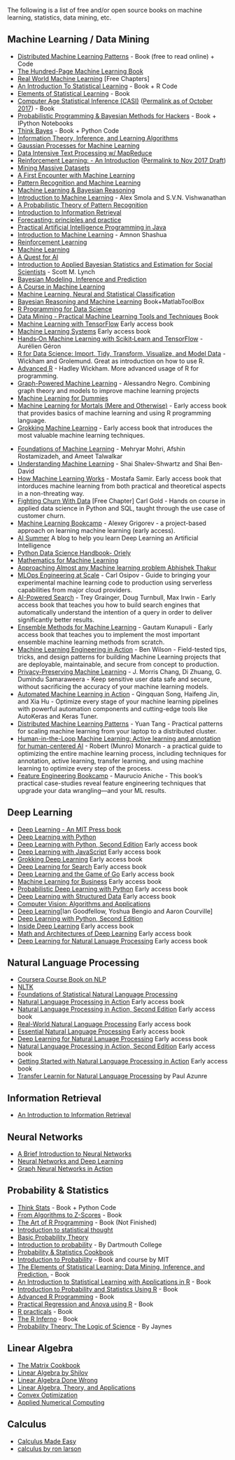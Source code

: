 The following is a list of free and/or open source books on machine learning, statistics, data mining, etc.

## Machine Learning / Data Mining

* [Distributed Machine Learning Patterns](https://github.com/terrytangyuan/distributed-ml-patterns)  - Book (free to read online) + Code
* [The Hundred-Page Machine Learning Book](http://themlbook.com/wiki/doku.php)
* [Real World Machine Learning](https://www.manning.com/books/real-world-machine-learning) [Free Chapters]
* [An Introduction To Statistical Learning](https://www-bcf.usc.edu/~gareth/ISL/) - Book + R Code
* [Elements of Statistical Learning](https://web.stanford.edu/~hastie/ElemStatLearn/) - Book
* [Computer Age Statistical Inference (CASI)](https://web.stanford.edu/~hastie/CASI_files/PDF/casi.pdf) ([Permalink as of October 2017](https://perma.cc/J8JG-ZVFW)) - Book
* [Probabilistic Programming & Bayesian Methods for Hackers](http://camdavidsonpilon.github.io/Probabilistic-Programming-and-Bayesian-Methods-for-Hackers/) - Book + IPython Notebooks
* [Think Bayes](https://greenteapress.com/wp/think-bayes/) - Book + Python Code
* [Information Theory, Inference, and Learning Algorithms](http://www.inference.phy.cam.ac.uk/mackay/itila/book.html)
* [Gaussian Processes for Machine Learning](http://www.gaussianprocess.org/gpml/chapters/)
* [Data Intensive Text Processing w/ MapReduce](https://lintool.github.io/MapReduceAlgorithms/)
* [Reinforcement Learning: - An Introduction](http://incompleteideas.net/book/the-book-2nd.html) ([Permalink to Nov 2017 Draft](https://perma.cc/83ER-64M3))
* [Mining Massive Datasets](http://infolab.stanford.edu/~ullman/mmds/book.pdf)
* [A First Encounter with Machine Learning](https://www.ics.uci.edu/~welling/teaching/273ASpring10/IntroMLBook.pdf)
* [Pattern Recognition and Machine Learning](http://users.isr.ist.utl.pt/~wurmd/Livros/school/Bishop%20-%20Pattern%20Recognition%20And%20Machine%20Learning%20-%20Springer%20%202006.pdf)
* [Machine Learning & Bayesian Reasoning](http://web4.cs.ucl.ac.uk/staff/D.Barber/textbook/090310.pdf)
* [Introduction to Machine Learning](https://alex.smola.org/drafts/thebook.pdf) - Alex Smola and S.V.N. Vishwanathan
* [A Probabilistic Theory of Pattern Recognition](https://www.szit.bme.hu/~gyorfi/pbook.pdf)
* [Introduction to Information Retrieval](https://nlp.stanford.edu/IR-book/pdf/irbookprint.pdf)
* [Forecasting: principles and practice](https://otexts.com/fpp2/)
* [Practical Artificial Intelligence Programming in Java](https://www.saylor.org/site/wp-content/uploads/2011/11/CS405-1.1-WATSON.pdf)
* [Introduction to Machine Learning](https://arxiv.org/pdf/0904.3664v1.pdf) - Amnon Shashua
* [Reinforcement Learning](https://www.intechopen.com/books/reinforcement_learning)
* [Machine Learning](https://www.intechopen.com/books/machine_learning)
* [A Quest for AI](https://ai.stanford.edu/~nilsson/QAI/qai.pdf)
* [Introduction to Applied Bayesian Statistics and Estimation for Social Scientists](https://citeseerx.ist.psu.edu/viewdoc/download?doi=10.1.1.177.857&rep=rep1&type=pdf) - Scott M. Lynch
* [Bayesian Modeling, Inference and Prediction](https://users.soe.ucsc.edu/~draper/draper-BMIP-dec2005.pdf)
* [A Course in Machine Learning](http://ciml.info/)
* [Machine Learning, Neural and Statistical Classification](https://www1.maths.leeds.ac.uk/~charles/statlog/)
* [Bayesian Reasoning and Machine Learning](http://web4.cs.ucl.ac.uk/staff/D.Barber/pmwiki/pmwiki.php?n=Brml.HomePage) Book+MatlabToolBox
* [R Programming for Data Science](https://leanpub.com/rprogramming)
* [Data Mining - Practical Machine Learning Tools and Techniques](https://cdn.preterhuman.net/texts/science_and_technology/artificial_intelligence/Data%20Mining%20Practical%20Machine%20Learning%20Tools%20and%20Techniques%202d%20ed%20-%20Morgan%20Kaufmann.pdf) Book
* [Machine Learning with TensorFlow](https://www.manning.com/books/machine-learning-with-tensorflow) Early access book
* [Machine Learning Systems](https://www.manning.com/books/machine-learning-systems) Early access book
* [Hands‑On Machine Learning with Scikit‑Learn and TensorFlow](http://index-of.es/Varios-2/Hands%20on%20Machine%20Learning%20with%20Scikit%20Learn%20and%20Tensorflow.pdf) - Aurélien Géron
* [R for Data Science: Import, Tidy, Transform, Visualize, and Model Data](https://r4ds.had.co.nz/) - Wickham and Grolemund. Great as introduction on how to use R. 
* [Advanced R](http://adv-r.had.co.nz/) - Hadley Wickham. More advanced usage of R for programming.
* [Graph-Powered Machine Learning](https://www.manning.com/books/graph-powered-machine-learning) - Alessandro Negro. Combining graph theory and models to improve machine learning projects
* [Machine Learning for Dummies](https://mscdss.ds.unipi.gr/wp-content/uploads/2018/02/Untitled-attachment-00056-2-1.pdf)
* [Machine Learning for Mortals (Mere and Otherwise)](https://www.manning.com/books/machine-learning-for-mortals-mere-and-otherwise) - Early access book that provides basics of machine learning and using R programming language.
* [Grokking Machine Learning](https://www.manning.com/books/grokking-machine-learning) - Early access book that introduces the most valuable machine learning techniques.
- [Foundations of Machine Learning](https://cs.nyu.edu/~mohri/mlbook/) - Mehryar Mohri, Afshin Rostamizadeh, and Ameet Talwalkar
- [Understanding Machine Learning](http://www.cs.huji.ac.il/~shais/UnderstandingMachineLearning/) - Shai Shalev-Shwartz and Shai Ben-David
- [How Machine Learning Works](https://www.manning.com/books/how-machine-learning-works) - Mostafa Samir. Early access book that intorduces machine learning from both practical and theoretical aspects in a non-threating way. 
- [Fighting Churn With Data](https://www.manning.com/books/fighting-churn-with-data)  [Free Chapter] Carl Gold - Hands on course in applied data science in Python and SQL, taught through the use case of customer churn.
- [Machine Learning Bookcamp](https://www.manning.com/books/machine-learning-bookcamp) - Alexey Grigorev - a project-based approach on learning machine learning (early access).
- [AI Summer](https://theaisummer.com/) A blog to help you learn Deep Learning an Artificial Intelligence
- [Python Data Science Handbook- Oriely](https://tanthiamhuat.files.wordpress.com/2018/04/pythondatasciencehandbook.pdf)
- [Mathematics for Machine Learning](https://mml-book.github.io/)
- [Approaching Almost any Machine learning problem Abhishek Thakur](https://github.com/abhishekkrthakur/approachingalmost)
- [MLOps Engineering at Scale](https://www.manning.com/books/mlops-engineering-at-scale) - Carl Osipov - Guide to bringing your experimental machine learning code to production using serverless capabilities from major cloud providers.
- [AI-Powered Search](https://www.manning.com/books/ai-powered-search) - Trey Grainger, Doug Turnbull, Max Irwin - Early access book that teaches you how to build search engines that automatically understand the intention of a query in order to deliver significantly better results.
- [Ensemble Methods for Machine Learning](https://www.manning.com/books/ensemble-methods-for-machine-learning) - Gautam Kunapuli - Early access book that teaches you to implement the most important ensemble machine learning methods from scratch.
- [Machine Learning Engineering in Action](https://www.manning.com/books/machine-learning-engineering-in-action) - Ben Wilson - Field-tested tips, tricks, and design patterns for building Machine Learning projects that are deployable, maintainable, and secure from concept to production.
- [Privacy-Preserving Machine Learning](https://www.manning.com/books/privacy-preserving-machine-learning) - J. Morris Chang, Di Zhuang, G. Dumindu Samaraweera - Keep sensitive user data safe and secure, without sacrificing the accuracy of your machine learning models.
- [Automated Machine Learning in Action](https://www.manning.com/books/automated-machine-learning-in-action) - Qingquan Song, Haifeng Jin, and Xia Hu - Optimize every stage of your machine learning pipelines with powerful automation components and cutting-edge tools like AutoKeras and Keras Tuner.
- [Distributed Machine Learning Patterns](https://www.manning.com/books/distributed-machine-learning-patterns) - Yuan Tang - Practical patterns for scaling machine learning from your laptop to a distributed cluster.
- [Human-in-the-Loop Machine Learning: Active learning and annotation for human-centered AI](https://www.manning.com/books/human-in-the-loop-machine-learning) - Robert (Munro) Monarch - a practical guide to optimizing the entire machine learning process, including techniques for annotation, active learning, transfer learning, and using machine learning to optimize every step of the process.
- [Feature Engineering Bookcamp](https://www.manning.com/books/feature-engineering-bookcamp) - Maurucio Aniche - This book’s practical case-studies reveal feature engineering techniques that upgrade your data wrangling—and your ML results.


## Deep Learning

* [Deep Learning - An MIT Press book](https://www.deeplearningbook.org/)
* [Deep Learning with Python](https://www.manning.com/books/deep-learning-with-python)
* [Deep Learning with Python, Second Edition](https://www.manning.com/books/deep-learning-with-python-second-edition) Early access book
* [Deep Learning with JavaScript](https://www.manning.com/books/deep-learning-with-javascript) Early access book
* [Grokking Deep Learning](https://www.manning.com/books/grokking-deep-learning) Early access book
* [Deep Learning for Search](https://www.manning.com/books/deep-learning-for-search) Early access book
* [Deep Learning and the Game of Go](https://www.manning.com/books/deep-learning-and-the-game-of-go) Early access book
* [Machine Learning for Business](https://www.manning.com/books/machine-learning-for-business) Early access book
* [Probabilistic Deep Learning with Python](https://www.manning.com/books/probabilistic-deep-learning-with-python) Early access book
* [Deep Learning with Structured Data](https://www.manning.com/books/deep-learning-with-structured-data) Early access book
* [Computer Vision: Algorithms and Applications](http://szeliski.org/Book/drafts/SzeliskiBook_20100903_draft.pdf)
* [Deep Learning](https://www.deeplearningbook.org/)[Ian Goodfellow, Yoshua Bengio and Aaron Courville]
* [Deep Learning with Python, Second Edition](https://www.manning.com/books/deep-learning-with-python-second-edition) 
* [Inside Deep Learning](https://www.manning.com/books/inside-deep-learning) Early access book
* [Math and Architectures of Deep Learning](https://www.manning.com/books/math-and-architectures-of-deep-learning) Early access book
* [Deep Learning for Natural Lanuage Processing](https://www.manning.com/books/deep-learning-for-natural-language-processing) Early access book

## Natural Language Processing

* [Coursera Course Book on NLP](http://www.cs.columbia.edu/~mcollins/notes-spring2013.html)
* [NLTK](https://www.nltk.org/book/)
* [Foundations of Statistical Natural Language Processing](https://nlp.stanford.edu/fsnlp/promo/)
* [Natural Language Processing in Action](https://www.manning.com/books/natural-language-processing-in-action) Early access book
* [Natural Language Processing in Action, Second Edition](https://www.manning.com/books/natural-language-processing-in-action-second-edition) Early access book
* [Real-World Natural Language Processing](https://www.manning.com/books/real-world-natural-language-processing) Early access book
* [Essential Natural Language Processing](https://www.manning.com/books/essential-natural-language-processing) Early access book
* [Deep Learning for Natural Lanuage Processing](https://www.manning.com/books/deep-learning-for-natural-language-processing) Early access book
* [Natural Language Processing in Action, Second Edition](https://www.manning.com/books/natural-language-processing-in-action-second-edition) Early access book
* [Getting Started with Natural Language Processing in Action](https://www.manning.com/books/getting-started-with-natural-language-processing) Early access book
* [Transfer Learnin for Natural Language Processing](https://www.manning.com/books/transfer-learning-for-natural-language-processing) by Paul Azunre

## Information Retrieval

* [An Introduction to Information Retrieval](https://nlp.stanford.edu/IR-book/pdf/irbookonlinereading.pdf)

## Neural Networks

* [A Brief Introduction to Neural Networks](http://www.dkriesel.com/_media/science/neuronalenetze-en-zeta2-2col-dkrieselcom.pdf)
* [Neural Networks and Deep Learning](http://neuralnetworksanddeeplearning.com/)
* [Graph Neural Networks in Action](https://www.manning.com/books/graph-neural-networks-in-action)

## Probability & Statistics

* [Think Stats](https://www.greenteapress.com/thinkstats/) - Book + Python Code
* [From Algorithms to Z-Scores](http://heather.cs.ucdavis.edu/probstatbook) - Book
* [The Art of R Programming](http://heather.cs.ucdavis.edu/~matloff/132/NSPpart.pdf) - Book (Not Finished)
* [Introduction to statistical thought](https://people.math.umass.edu/~lavine/Book/book.pdf)
* [Basic Probability Theory](https://www.math.uiuc.edu/~r-ash/BPT/BPT.pdf)
* [Introduction to probability](https://math.dartmouth.edu/~prob/prob/prob.pdf) - By Dartmouth College
* [Probability & Statistics Cookbook](http://statistics.zone/)
* [Introduction to Probability](http://athenasc.com/probbook.html) -  Book and course by MIT
* [The Elements of Statistical Learning: Data Mining, Inference, and Prediction.](https://web.stanford.edu/~hastie/ElemStatLearn/) - Book
* [An Introduction to Statistical Learning with Applications in R](https://www-bcf.usc.edu/~gareth/ISL/) - Book
* [Introduction to Probability and Statistics Using R](http://ipsur.r-forge.r-project.org/book/download/IPSUR.pdf) - Book
* [Advanced R Programming](http://adv-r.had.co.nz) - Book
* [Practical Regression and Anova using R](https://cran.r-project.org/doc/contrib/Faraway-PRA.pdf) - Book
* [R practicals](http://www.columbia.edu/~cjd11/charles_dimaggio/DIRE/resources/R/practicalsBookNoAns.pdf) - Book
* [The R Inferno](https://www.burns-stat.com/pages/Tutor/R_inferno.pdf) - Book
* [Probability Theory: The Logic of Science](https://bayes.wustl.edu/etj/prob/book.pdf) - By Jaynes

## Linear Algebra

* [The Matrix Cookbook](https://www.math.uwaterloo.ca/~hwolkowi/matrixcookbook.pdf)
* [Linear Algebra by Shilov](https://cosmathclub.files.wordpress.com/2014/10/georgi-shilov-linear-algebra4.pdf)
* [Linear Algebra Done Wrong](https://www.math.brown.edu/~treil/papers/LADW/LADW.html)
* [Linear Algebra, Theory, and Applications](https://math.byu.edu/~klkuttle/Linearalgebra.pdf)
* [Convex Optimization](https://web.stanford.edu/~boyd/cvxbook/bv_cvxbook.pdf)
* [Applied Numerical Computing](https://www.seas.ucla.edu/~vandenbe/ee133a.html)

## Calculus

* [Calculus Made Easy](https://github.com/lahorekid/Calculus/blob/master/Calculus%20Made%20Easy.pdf)
* [calculus by ron larson](https://www.spps.org/cms/lib/MN01910242/Centricity/Domain/860/%20CalculusTextbook.pdf)
